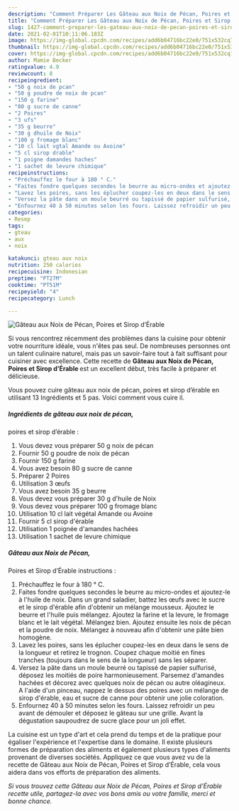 ```yaml
---
description: "Comment Préparer Les Gâteau aux Noix de Pécan, Poires et Sirop d’Érable"
title: "Comment Préparer Les Gâteau aux Noix de Pécan, Poires et Sirop d’Érable"
slug: 1427-comment-preparer-les-gateau-aux-noix-de-pecan-poires-et-sirop-derable
date: 2021-02-01T10:11:06.183Z
image: https://img-global.cpcdn.com/recipes/add6b04716bc22e0/751x532cq70/gateau-aux-noix-de-pecan-poires-et-sirop-derable-photo-principale-de-la-recette.jpg
thumbnail: https://img-global.cpcdn.com/recipes/add6b04716bc22e0/751x532cq70/gateau-aux-noix-de-pecan-poires-et-sirop-derable-photo-principale-de-la-recette.jpg
cover: https://img-global.cpcdn.com/recipes/add6b04716bc22e0/751x532cq70/gateau-aux-noix-de-pecan-poires-et-sirop-derable-photo-principale-de-la-recette.jpg
author: Mamie Becker
ratingvalue: 4.9
reviewcount: 8
recipeingredient:
- "50 g noix de pcan"
- "50 g poudre de noix de pcan"
- "150 g farine"
- "80 g sucre de canne"
- "2 Poires"
- "3 ufs"
- "35 g beurre"
- "30 g dhuile de Noix"
- "100 g fromage blanc"
- "10 cl lait vgtal Amande ou Avoine"
- "5 cl sirop drable"
- "1 poigne damandes haches"
- "1 sachet de levure chimique"
recipeinstructions:
- "Préchauffez le four à 180 ° C."
- "Faites fondre quelques secondes le beurre au micro-ondes et ajoutez-le à l&#39;huile de noix. Dans un grand saladier, battez les œufs avec le sucre et le sirop d&#39;érable afin d&#39;obtenir un mélange mousseux. Ajoutez le beurre et l&#39;huile puis mélangez. Ajoutez la farine et la levure, le fromage blanc et le lait végétal. Mélangez bien. Ajoutez ensuite les noix de pécan et la poudre de noix. Mélangez à nouveau afin d&#39;obtenir une pâte bien homogène."
- "Lavez les poires, sans les éplucher coupez-les en deux dans le sens de la longueur et retirez le trognon. Coupez chaque moitié en fines tranches (toujours dans le sens de la longueur) sans les séparer."
- "Versez la pâte dans un moule beurré ou tapissé de papier sulfurisé, déposez les moitiés de poire harmonieusement. Parsemez d&#39;amandes hachées et décorez avec quelques noix de pécan ou autre oléagineux. A l&#39;aide d&#39;un pinceau, nappez le dessus des poires avec un mélange de sirop d&#39;érable, eau et sucre de canne pour obtenir une jolie coloration."
- "Enfournez 40 à 50 minutes selon les fours. Laissez refroidir un peu avant de démouler et déposez le gâteau sur une grille. Avant la dégustation saupoudrez de sucre glace pour un joli effet."
categories:
- Resep
tags:
- gteau
- aux
- noix

katakunci: gteau aux noix 
nutrition: 250 calories
recipecuisine: Indonesian
preptime: "PT27M"
cooktime: "PT51M"
recipeyield: "4"
recipecategory: Lunch

---
```



![Gâteau aux Noix de Pécan,
Poires et Sirop d’Érable](https://img-global.cpcdn.com/recipes/add6b04716bc22e0/751x532cq70/gateau-aux-noix-de-pecan-poires-et-sirop-derable-photo-principale-de-la-recette.jpg)

Si vous rencontrez récemment des problèmes dans la cuisine pour obtenir votre nourriture idéale, vous n'êtes pas seul. De nombreuses personnes ont un talent culinaire naturel, mais pas un savoir-faire tout à fait suffisant pour cuisiner avec excellence. Cette recette de <strong> Gâteau aux Noix de Pécan,
Poires et Sirop d’Érable </strong> est un excellent début, très facile à préparer et délicieuse.

<!--inarticleads1-->

Vous pouvez cuire gâteau aux noix de pécan,
poires et sirop d’érable en utilisant 13 Ingrédients et 5 pas. Voici comment vous cuire il.

##### Ingrédients de gâteau aux noix de pécan,
poires et sirop d’érable :

1. Vous devez vous préparer 50 g noix de pécan
1. Fournir 50 g poudre de noix de pécan
1. Fournir 150 g farine
1. Vous avez besoin 80 g sucre de canne
1. Préparer 2 Poires
1. Utilisation 3 œufs
1. Vous avez besoin 35 g beurre
1. Vous devez vous préparer 30 g d&#39;huile de Noix
1. Vous devez vous préparer 100 g fromage blanc
1. Utilisation 10 cl lait végétal Amande ou Avoine
1. Fournir 5 cl sirop d&#39;érable
1. Utilisation 1 poignée d&#39;amandes hachées
1. Utilisation 1 sachet de levure chimique




<!--inarticleads2-->

##### Gâteau aux Noix de Pécan,
Poires et Sirop d’Érable instructions :

1. Préchauffez le four à 180 ° C.
1. Faites fondre quelques secondes le beurre au micro-ondes et ajoutez-le à l&#39;huile de noix. Dans un grand saladier, battez les œufs avec le sucre et le sirop d&#39;érable afin d&#39;obtenir un mélange mousseux. Ajoutez le beurre et l&#39;huile puis mélangez. Ajoutez la farine et la levure, le fromage blanc et le lait végétal. Mélangez bien. Ajoutez ensuite les noix de pécan et la poudre de noix. Mélangez à nouveau afin d&#39;obtenir une pâte bien homogène.
1. Lavez les poires, sans les éplucher coupez-les en deux dans le sens de la longueur et retirez le trognon. Coupez chaque moitié en fines tranches (toujours dans le sens de la longueur) sans les séparer.
1. Versez la pâte dans un moule beurré ou tapissé de papier sulfurisé, déposez les moitiés de poire harmonieusement. Parsemez d&#39;amandes hachées et décorez avec quelques noix de pécan ou autre oléagineux. A l&#39;aide d&#39;un pinceau, nappez le dessus des poires avec un mélange de sirop d&#39;érable, eau et sucre de canne pour obtenir une jolie coloration.
1. Enfournez 40 à 50 minutes selon les fours. Laissez refroidir un peu avant de démouler et déposez le gâteau sur une grille. Avant la dégustation saupoudrez de sucre glace pour un joli effet.




<!--inarticleads1-->

<p>
La cuisine est un type d'art et cela prend du temps et de la pratique pour égaliser l'expérience et l'expertise dans le domaine. Il existe plusieurs formes de préparation des aliments et également plusieurs types d'aliments provenant de diverses sociétés. Appliquez ce que vous avez vu de la recette de Gâteau aux Noix de Pécan,
Poires et Sirop d’Érable, cela vous aidera dans vos efforts de préparation des aliments.
</p>

<p>
<i>Si vous trouvez cette Gâteau aux Noix de Pécan,
Poires et Sirop d’Érable recette utile, partagez-la avec vos bons amis ou votre famille, merci et bonne chance.</i>
</p>
